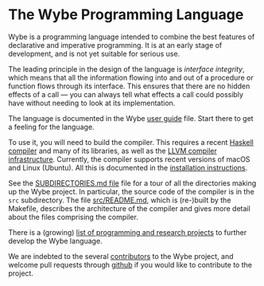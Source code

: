 # The Wybe Programming Language

Wybe is a programming language intended to combine the best features of
declarative and imperative programming.  It is at an early stage of
development, and is not yet suitable for serious use.

The leading principle in the design of the language is
*interface integrity*, which means that all the information flowing into and out of a procedure or function flows through its interface.
This ensures that there are no hidden effects of a call &mdash;
you can always tell what effects a call could possibly have without needing to
look at its implementation.

The language is documented in the Wybe [user guide](WYBE.md) file.
Start there to get a feeling for the language.

To use it, you will need to build the compiler.
This requires a recent [Haskell compiler](https://www.haskell.org/)
and many of its libraries,
as well as the [LLVM compiler infrastructure](https://llvm.org/).
Currently, the compiler supports recent versions of macOS and Linux (Ubuntu).
All this is documented in the
[installation instructions](INSTALL.md).

See the [SUBDIRECTORIES.md file](SUBDIRECTORIES.md) file for
a tour of all the directories making up the Wybe project.
In particular, the source code of the compiler is in the `src` subdirectory.
The file [src/README.md](src/README.md), which is (re-)built by the Makefile,
describes the architecture of the compiler and gives more detail about the
files comprising the compiler.

There is a (growing) [list of programming and research projects](https://github.com/pschachte/wybe/issues?q=is%3Aopen+label%3A%22research+project%22+-label%3A%22in+progress%22)
to further develop the Wybe language.

We are indebted to the several [contributors](CONTRIBUTORS.md)
to the Wybe project, and welcome pull requests through
[github](https://github.com/pschachte/wybe/pulls) if you
would like to contribute to the project.
